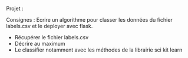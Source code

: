 Projet : 

Consignes : 
Ecrire un algorithme pour classer les données du fichier labels.csv et le deployer avec flask. 
- Récupérer le fichier labels.csv 
- Décrire au maximum 
- Le classifier notamment avec les méthodes de la librairie sci kit learn

